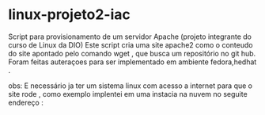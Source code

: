 # linux-projeto2-iac
Script para provisionamento de um servidor Apache (projeto integrante do curso de Linux da DIO)
Este script cria uma site apache2 como o conteudo do site apontado pelo comando wget , que busca um repositório no git hub.
Foram feitas auteraçoes para ser implementado em ambiente fedora,hedhat .

obs: E necessário ja ter um sistema linux com acesso a internet para que o site rode , como exemplo implentei em uma instacia na nuvem no seguite endereço :

